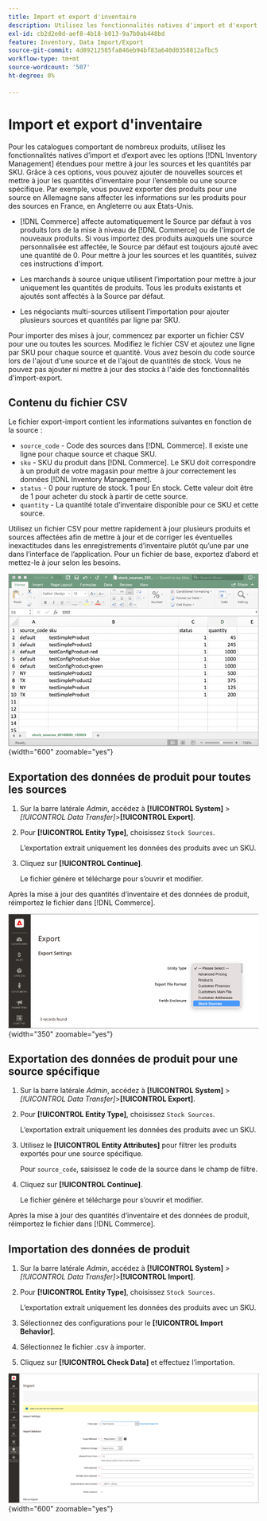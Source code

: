 ```yaml
---
title: Import et export d'inventaire
description: Utilisez les fonctionnalités natives d'import et d'export avec les options  [!DNL Inventory Management] étendues pour mettre à jour les sources et les quantités par SKU.
exl-id: cb2d2e0d-aef8-4b18-b013-9a7b0ab448bd
feature: Inventory, Data Import/Export
source-git-commit: 4d89212585fa846eb94bf83a640d0358812afbc5
workflow-type: tm+mt
source-wordcount: '507'
ht-degree: 0%

---
```


# Import et export d&#39;inventaire

Pour les catalogues comportant de nombreux produits, utilisez les fonctionnalités natives d’import et d’export avec les options [!DNL Inventory Management] étendues pour mettre à jour les sources et les quantités par SKU. Grâce à ces options, vous pouvez ajouter de nouvelles sources et mettre à jour les quantités d’inventaire pour l’ensemble ou une source spécifique. Par exemple, vous pouvez exporter des produits pour une source en Allemagne sans affecter les informations sur les produits pour des sources en France, en Angleterre ou aux États-Unis.

- [!DNL Commerce] affecte automatiquement le Source par défaut à vos produits lors de la mise à niveau de [!DNL Commerce] ou de l&#39;import de nouveaux produits. Si vous importez des produits auxquels une source personnalisée est affectée, le Source par défaut est toujours ajouté avec une quantité de 0. Pour mettre à jour les sources et les quantités, suivez ces instructions d&#39;import.

- Les marchands à source unique utilisent l’importation pour mettre à jour uniquement les quantités de produits. Tous les produits existants et ajoutés sont affectés à la Source par défaut.

- Les négociants multi-sources utilisent l’importation pour ajouter plusieurs sources et quantités par ligne par SKU.

Pour importer des mises à jour, commencez par exporter un fichier CSV pour une ou toutes les sources. Modifiez le fichier CSV et ajoutez une ligne par SKU pour chaque source et quantité. Vous avez besoin du code source lors de l&#39;ajout d&#39;une source et de l&#39;ajout de quantités de stock. Vous ne pouvez pas ajouter ni mettre à jour des stocks à l&#39;aide des fonctionnalités d&#39;import-export.

## Contenu du fichier CSV

Le fichier export-import contient les informations suivantes en fonction de la source :

- `source_code` - Code des sources dans [!DNL Commerce]. Il existe une ligne pour chaque source et chaque SKU.
- `sku` - SKU du produit dans [!DNL Commerce]. Le SKU doit correspondre à un produit de votre magasin pour mettre à jour correctement les données [!DNL Inventory Management].
- `status` - 0 pour rupture de stock. 1 pour En stock. Cette valeur doit être de 1 pour acheter du stock à partir de cette source.
- `quantity` - La quantité totale d’inventaire disponible pour ce SKU et cette source.

Utilisez un fichier CSV pour mettre rapidement à jour plusieurs produits et sources affectées afin de mettre à jour et de corriger les éventuelles inexactitudes dans les enregistrements d’inventaire plutôt qu’une par une dans l’interface de l’application. Pour un fichier de base, exportez d’abord et mettez-le à jour selon les besoins.

![Exemple de fichier CSV pour l’importation - Exporter les données d’inventaire](assets/inventory-import-export-data.png){width="600" zoomable="yes"}

## Exportation des données de produit pour toutes les sources

1. Sur la barre latérale _Admin_, accédez à **[!UICONTROL System]** > _[!UICONTROL Data Transfer]_>**[!UICONTROL Export]**.

1. Pour **[!UICONTROL Entity Type]**, choisissez `Stock Sources`.

   L’exportation extrait uniquement les données des produits avec un SKU.

1. Cliquez sur **[!UICONTROL Continue]**.

   Le fichier génère et télécharge pour s’ouvrir et modifier.

Après la mise à jour des quantités d’inventaire et des données de produit, réimportez le fichier dans [!DNL Commerce].

![Exporter des sources de stock pour les données et les sources de produits](assets/inventory-export-stock-sources.png){width="350" zoomable="yes"}

## Exportation des données de produit pour une source spécifique

1. Sur la barre latérale _Admin_, accédez à **[!UICONTROL System]** > _[!UICONTROL Data Transfer]_>**[!UICONTROL Export]**.

1. Pour **[!UICONTROL Entity Type]**, choisissez `Stock Sources`.

   L’exportation extrait uniquement les données des produits avec un SKU.

1. Utilisez le **[!UICONTROL Entity Attributes]** pour filtrer les produits exportés pour une source spécifique.

   Pour `source_code`, saisissez le code de la source dans le champ de filtre.

1. Cliquez sur **[!UICONTROL Continue]**.

   Le fichier génère et télécharge pour s’ouvrir et modifier.

Après la mise à jour des quantités d’inventaire et des données de produit, réimportez le fichier dans [!DNL Commerce].

## Importation des données de produit

1. Sur la barre latérale _Admin_, accédez à **[!UICONTROL System]** > _[!UICONTROL Data Transfer]_>**[!UICONTROL Import]**.

1. Pour **[!UICONTROL Entity Type]**, choisissez `Stock Sources`.

   L’exportation extrait uniquement les données des produits avec un SKU.

1. Sélectionnez des configurations pour le **[!UICONTROL Import Behavior]**.

1. Sélectionnez le fichier .csv à importer.

1. Cliquez sur **[!UICONTROL Check Data]** et effectuez l’importation.

![Importer des données de produit et des sources](assets/inventory-import-sources.png){width="600" zoomable="yes"}
